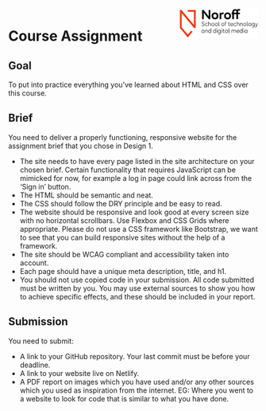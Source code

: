 <img src="./.readme/noroff-light.png" width="160" align="right">

# Course Assignment

## Goal
To put into practice everything you’ve learned about HTML and CSS over this course.

## Brief
You need to deliver a properly functioning, responsive website for the assignment brief that you chose in Design 1.

- The site needs to have every page listed in the site architecture on your chosen brief. Certain functionality that requires JavaScript can be mimicked for now, for example a log in page could link across from the ‘Sign in’ button.
- The HTML should be semantic and neat.
- The CSS should follow the DRY principle and be easy to read.
- The website should be responsive and look good at every screen size with no horizontal scrollbars. Use Flexbox and CSS Grids where appropriate. Please do not use a CSS framework like Bootstrap, we want to see that you can build responsive sites without the help of a framework.
- The site should be WCAG compliant and accessibility taken into account.
- Each page should have a unique meta description, title, and h1.
- You should not use copied code in your submission. All code submitted must be written by you. You may use external sources to show you how to achieve specific effects, and these should be included in your report.


## Submission
You need to submit:
- A link to your GitHub repository. Your last commit must be before your deadline.
- A link to your website live on Netlify.
- A PDF report on images which you have used and/or any other sources which you used as inspiration from the internet. EG: Where you went to a website to look for code that is similar to what you have done.
